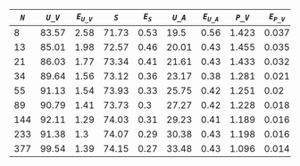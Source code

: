 ﻿| ***`N`*** | ***`U_V`*** | ***`E`<sub>`U_V`</sub>*** | ***`S`*** | ***`E`<sub>`S`</sub>*** | ***`U_A`*** | ***`E`<sub>`U_A`</sub>*** | ***`P_V`*** | ***`E`<sub>`P_V`</sub>*** | ***`P_A`*** | ***`E`<sub>`P_A`</sub>*** |
|-----------|-------------|---------------------------|-----------|-------------------------|-------------|---------------------------|-------------|---------------------------|-------------|---------------------------|
| 8         | 83.57       | 2.58                      | 71.73     | 0.53                    | 19.5        | 0.56                      | 1.423       | 0.037                     | 5.306       | 0.203                     |
| 13        | 85.01       | 1.98                      | 72.57     | 0.46                    | 20.01       | 0.43                      | 1.455       | 0.035                     | 4.684       | 0.164                     |
| 21        | 86.03       | 1.77                      | 73.34     | 0.41                    | 21.61       | 0.43                      | 1.433       | 0.032                     | 4,1         | 0.086                     |
| 34        | 89.64       | 1.56                      | 73.12     | 0.36                    | 23.17       | 0.38                      | 1.281       | 0.021                     | 3.561       | 0.06                      |
| 55        | 91.13       | 1.54                      | 73.93     | 0.33                    | 25.75       | 0.42                      | 1.251       | 0.02                      | 3.243       | 0.053                     |
| 89        | 90.79       | 1.41                      | 73.73     | 0.3                     | 27.27       | 0.42                      | 1.228       | 0.018                     | 2.997       | 0.043                     |
| 144       | 92.11       | 1.29                      | 74.03     | 0.31                    | 29.23       | 0.41                      | 1.189       | 0.016                     | 2.769       | 0.04                      |
| 233       | 91.38       | 1.3                       | 74.07     | 0.29                    | 30.38       | 0.43                      | 1.198       | 0.016                     | 2.662       | 0.035                     |
| 377       | 99.54       | 1.39                      | 74.15     | 0.27                    | 33.48       | 0.43                      | 1.096       | 0.014                     | 2.388       | 0.03                      |
